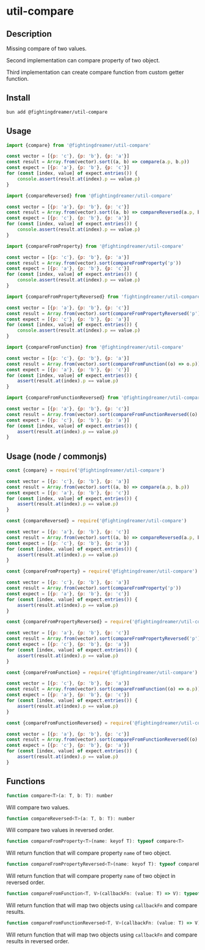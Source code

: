 # util-compare

## Description

Missing compare of two values.

Second implementation can compare property of two object.

Third implementation can create compare function from custom getter function.

## Install

```bash
bun add @fightingdreamer/util-compare
```

## Usage

```js
import {compare} from '@fightingdreamer/util-compare'

const vector = [{p: 'c'}, {p: 'b'}, {p: 'a'}]
const result = Array.from(vector).sort((a, b) => compare(a.p, b.p))
const expect = [{p: 'a'}, {p: 'b'}, {p: 'c'}]
for (const [index, value] of expect.entries()) {
    console.assert(result.at(index).p == value.p)
}
```

```js
import {compareReversed} from '@fightingdreamer/util-compare'

const vector = [{p: 'a'}, {p: 'b'}, {p: 'c'}]
const result = Array.from(vector).sort((a, b) => compareReversed(a.p, b.p))
const expect = [{p: 'c'}, {p: 'b'}, {p: 'a'}]
for (const [index, value] of expect.entries()) {
    console.assert(result.at(index).p == value.p)
}
```

```js
import {compareFromProperty} from '@fightingdreamer/util-compare'

const vector = [{p: 'c'}, {p: 'b'}, {p: 'a'}]
const result = Array.from(vector).sort(compareFromProperty('p'))
const expect = [{p: 'a'}, {p: 'b'}, {p: 'c'}]
for (const [index, value] of expect.entries()) {
    console.assert(result.at(index).p == value.p)
}
```

```js
import {compareFromPropertyReversed} from 'fightingdreamer/util-compare'

const vector = [{p: 'a'}, {p: 'b'}, {p: 'c'}]
const result = Array.from(vector).sort(compareFromPropertyReversed('p'))
const expect = [{p: 'c'}, {p: 'b'}, {p: 'a'}]
for (const [index, value] of expect.entries()) {
    console.assert(result.at(index).p == value.p)
}
```

```js
import {compareFromFunction} from '@fightingdreamer/util-compare'

const vector = [{p: 'c'}, {p: 'b'}, {p: 'a'}]
const result = Array.from(vector).sort(compareFromFunction((o) => o.p))
const expect = [{p: 'a'}, {p: 'b'}, {p: 'c'}]
for (const [index, value] of expect.entries()) {
    assert(result.at(index).p == value.p)
}
```

```js
import {compareFromFunctionReversed} from '@fightingdreamer/util-compare'

const vector = [{p: 'a'}, {p: 'b'}, {p: 'c'}]
const result = Array.from(vector).sort(compareFromFunctionReversed((o) => o.p))
const expect = [{p: 'c'}, {p: 'b'}, {p: 'a'}]
for (const [index, value] of expect.entries()) {
    assert(result.at(index).p == value.p)
}
```

## Usage (node / commonjs)

```js
const {compare} = require('@fightingdreamer/util-compare')

const vector = [{p: 'c'}, {p: 'b'}, {p: 'a'}]
const result = Array.from(vector).sort((a, b) => compare(a.p, b.p))
const expect = [{p: 'a'}, {p: 'b'}, {p: 'c'}]
for (const [index, value] of expect.entries()) {
    assert(result.at(index).p == value.p)
}
```

```js
const {compareReversed} = require('@fightingdreamer/util-compare')

const vector = [{p: 'a'}, {p: 'b'}, {p: 'c'}]
const result = Array.from(vector).sort((a, b) => compareReversed(a.p, b.p))
const expect = [{p: 'c'}, {p: 'b'}, {p: 'a'}]
for (const [index, value] of expect.entries()) {
    assert(result.at(index).p == value.p)
}
```

```js
const {compareFromProperty} = require('@fightingdreamer/util-compare')

const vector = [{p: 'c'}, {p: 'b'}, {p: 'a'}]
const result = Array.from(vector).sort(compareFromProperty('p'))
const expect = [{p: 'a'}, {p: 'b'}, {p: 'c'}]
for (const [index, value] of expect.entries()) {
    assert(result.at(index).p == value.p)
}
```

```js
const {compareFromPropertyReversed} = require('@fightingdreamer/util-compare')

const vector = [{p: 'a'}, {p: 'b'}, {p: 'c'}]
const result = Array.from(vector).sort(compareFromPropertyReversed('p'))
const expect = [{p: 'c'}, {p: 'b'}, {p: 'a'}]
for (const [index, value] of expect.entries()) {
    assert(result.at(index).p == value.p)
}
```

```js
const {compareFromFunction} = require('@fightingdreamer/util-compare')

const vector = [{p: 'c'}, {p: 'b'}, {p: 'a'}]
const result = Array.from(vector).sort(compareFromFunction((o) => o.p))
const expect = [{p: 'a'}, {p: 'b'}, {p: 'c'}]
for (const [index, value] of expect.entries()) {
    assert(result.at(index).p == value.p)
}
```

```js
const {compareFromFunctionReversed} = require('@fightingdreamer/util-compare')

const vector = [{p: 'a'}, {p: 'b'}, {p: 'c'}]
const result = Array.from(vector).sort(compareFromFunctionReversed((o) => o.p))
const expect = [{p: 'c'}, {p: 'b'}, {p: 'a'}]
for (const [index, value] of expect.entries()) {
    assert(result.at(index).p == value.p)
}
```

## Functions
```js
function compare<T>(a: T, b: T): number
```
Will compare two values.

```js
function compareReversed<T>(a: T, b: T): number
```
Will compare two values in reversed order.

```js
function compareFromProperty<T>(name: keyof T): typeof compare<T>
```
Will return function that will compare property `name` of two object.

```js
function compareFromPropertyReversed<T>(name: keyof T): typeof compareReversed<T>
```
Will return function that will compare property `name` of two object in reversed order.

```js
function compareFromFunction<T, V>(callbackFn: (value: T) => V): typeof compare<T>
```
Will return function that will map two objects using `callbackFn` and compare results.

```js
function compareFromFunctionReversed<T, V>(callbackFn: (value: T) => V): typeof compare<T>
```
Will return function that will map two objects using `callbackFn` and compare results in reversed order.
